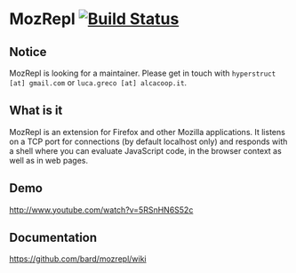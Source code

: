 MozRepl [![Build Status](https://travis-ci.org/rpl/mozrepl.png)](https://travis-ci.org/rpl/mozrepl)
============

## Notice

MozRepl is looking for a maintainer. Please get in touch with `hyperstruct [at] gmail.com` or `luca.greco [at] alcacoop.it`.

## What is it

MozRepl is an extension for Firefox and other Mozilla applications. It listens on a TCP port for connections (by default localhost only) and responds with a shell where you can evaluate JavaScript code, in the browser context as well as in web pages.

## Demo

http://www.youtube.com/watch?v=5RSnHN6S52c

## Documentation

https://github.com/bard/mozrepl/wiki
